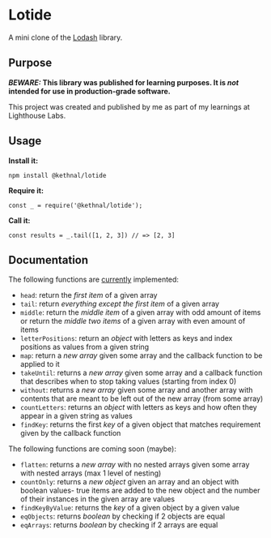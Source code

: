 # Lotide

A mini clone of the [Lodash](https://lodash.com) library.

## Purpose

**_BEWARE:_ This library was published for learning purposes. It is _not_ intended for use in production-grade software.**

This project was created and published by me as part of my learnings at Lighthouse Labs. 

## Usage

**Install it:**

`npm install @kethnal/lotide`

**Require it:**

`const _ = require('@kethnal/lotide');`

**Call it:**

`const results = _.tail([1, 2, 3]) // => [2, 3]`

## Documentation

The following functions are <u>currently</u> implemented:

* `head`: return the <em>first item</em> of a given array
* `tail`: return <em>everything except the first item</em> of a given array
* `middle`: return the <em>middle item</em> of a given array with odd amount of items or return the <em>middle two items</em> of a given array with even amount of items
* `letterPositions`: return an <em>object</em> with letters as keys and index positions as values from a given string
* `map`: return a <em>new array</em> given some array and the callback function to be applied to it
* `takeUntil`: returns a <em>new array</em> given some array and a callback function that describes when to stop taking values (starting from index 0)
* `without`: returns a <em>new array</em> given some array and another array with contents that are meant to be left out of the new array (from some array)
* `countLetters`: returns an <em>object</em> with letters as keys and how often they appear in a given string as values
* `findKey`: returns the first <em>key</em> of a given object that matches requirement given by the callback function

The following functions are coming soon (maybe):

* `flatten`: returns a <em>new array</em> with no nested arrays given some array with nested arrays (max 1 level of nesting)
* `countOnly`: returns a <em>new object</em> given an array and an object with boolean values- true items are added to the new object and the number of their instances in the given array are values
* `findKeyByValue`: returns the <em>key</em> of a given object by a given value
* `eqObjects`: returns <em>boolean</em> by checking if 2 objects are equal
* `eqArrays`: returns <em>boolean</em> by checking if 2 arrays are equal